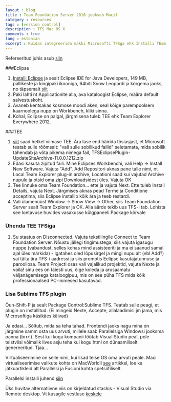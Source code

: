 ```yaml
---
layout : blog
title : Team Foundation Server 2010 jookseb Macil
category : resources
tags : [version control]
description : TFS Mac OS X
comments : true
lang : estonian
excerpt : Kuidas integreerida mäkki Microsofti TFSga ehk Installi TEam Explorer Everywhere 2012 ja ühenda see Team Foundation Server 2010ga ehk Kuidas teha poole tunniga oma Macist PC
---
```


Refereeritud juhis asub [siin](http://sstjean.blogspot.com/2010/07/install-and-configure-team-explorer.html  )

###Eclipse
1. [Installi Eclipse](http://eclipse.org/downloads/) ja sealt Eclipse IDE for Java Developers, 149 MB, pallikeste ja kingipaki ikooniga, 64biti Snow Leopardi ja kõrgema jaoks, no täpsemalt [siit](http://www.eclipse.org/downloads/download.php?file=/technology/epp/downloads/release/juno/SR1/eclipse-java-juno-SR1-macosx-cocoa-x86_64.tar.gz)  
2. Paki lahti nt Applicationite alla, ava kataloogist Eclipse, määra default salvestuskoht.  
3. Avaneb kentsakas kosmose moodi aken, seal kõige parempoolsem kaarnoolega nupp on Workbench, kliki sinna. 
4. Kohal, Eclipse on paigal, järgmisena tuleb TEE ehk Team Explorer Everywhere 2012.

###TEE
1. [siit](http://www.microsoft.com/en-us/download/details.aspx?id=30661) saad hetkel viimase TEE. Ära lase end häirida tõsiasjast, et Microsoft teatab sulle rõõmsalt: "vali sulle sobilikud failid" seletamata, mida sobilik tähendab ja võta pikema nimega fail, TFSEclipsePlugin-UpdateSiteArchive-11.0.0.1212.zip
2. Edasi kasuta zipitud faili. Mine Eclipses Workbenchi, vali Help -> Install New Software. Vajuta "Add". Add Repositori aknas pane talle nimi, nt Local Team Explorer plug-in archive, Locationi saad kui vajutad Archive nupule ja otsid oma zipi Downloadsidest üles. Vajuta OK
3. Tee linnuke oma Team Foundation... ette ja vajuta Next. Ette tuleb Install Details, vajuta Next. Järgmises aknas pead Terme ja Conditione acceptima, siis Eclipse installib kõik ära ja teeb restardi.
4. Vali ülamenüüst Window -> Show View -> Other, siis Team Foundation Server sealt Team Explorer ja OK. Alla äärde tekib uus TFS-i tab. Lohista see loetavuse huvides vasakusse külgpaneeli Package kõrvale

### Ühenda TEE TFSiga
1. Su staatus on Disconnected. Vajuta tekstilingile Connect to Team Foundation Server. Nõustu jällegi tingimustega, siis vajuta igasugu nuppe (vabandust, selles kohas mind assisteeriti ja ma ei saanud samal ajal üles märkida) - igatahes oled lõpusirgel ja mingi nupu alt (vbl Add?) sai täita ära TFS-i aadressi ja siis promptis Eclipse kasutajatunnuse ja parooliosa. Team Projecti osas vali vajalikud projektid, vajuta Nexte ja voila! sinu ees on täiesti uus, õige koleda ja arusaamatu väljanägemisega kataloogipuu, mis on see püha TFS mida kõik professionaalsed PC-inimesed kasutavad. 

### Lisa Sublime TFS plugin
Õun-Shift-P ja sealt Package Control:Sublime TFS. Teatab sulle peagi, et plugin on installitud. (Ei mingeid Nexte, Accepte, allalaadimisi jm jama, mis Microsoftiga käsikäes käivad)

Ja edasi... Sõltub, mida sa teha tahad. Frontendi jaoks nagu mina on järgmine samm osta uus arvuti, millele saab Parallelsiga Windowsi jooksma panna (brrr!). Sest kui kogu kompanii töötab Visual Studio peal, pole teistviisi võimalik lives asju teha kui kogu html on dünaamiliselt genereeritud. Tjaa...

Virtualiseerimine on selle nimi, kui lisad teise OS oma arvuti peale. Maci virtualiseerimise valikute kohta on MacWorldil [see](http://www.macworld.com/article/1164817/the_best_way_to_run_windows_on_your_mac.html) artikkel, loe ka jätkuartikleid alt Parallelsi ja Fusioni kohta spetsiifiliselt.

Parallelsi installi juhend [siin](http://www.edandersen.com/2010/12/16/windows-net-development-on-osx/)

Üks huvitav alternatiivne viis on kirjeldatud stackis - Visual Studio via Remote desktop. Vt kusagile vestluse [keskele](http://stackoverflow.com/questions/413820/visual-studio-on-a-mac)